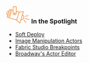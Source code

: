 ### ![](images/spotlight.png) In the Spotlight



<ul>
<li><a href="/community/spotlight/20210722_soft_deploy.md">Soft Deploy</a></li>
<li><a href="/community/spotlight/20210701_image_manipulation_actors.md">Image Manipulation Actors</a></li>
<li><a href="/community/spotlight/20210630_fabric_studio_breakpoints.md">Fabric Studio Breakpoints</a></li>
<li><a href="/community/spotlight/20210527_actor_editor.md">Broadway's Actor Editor</a></li>
</ul>


